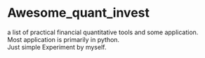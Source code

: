 # Awesome_quant_invest
a list of practical financial quantitative tools and some application. <br>
Most application is primarily in python. <br>
Just simple Experiment by myself. <br>
